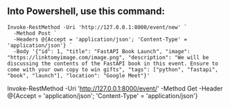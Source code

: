 ## Into Powershell, use this command:

```shell
Invoke-RestMethod -Uri 'http://127.0.0.1:8000/event/new' `
  -Method Post `
  -Headers @{Accept = 'application/json'; 'Content-Type' = 'application/json'} `
  -Body '{"id": 1, "title": "FastAPI Book Launch", "image": "https://linktomyimage.com/image.png", "description": "We will be discussing the contents of the FastAPI book in this event. Ensure to come with your own copy to win gifts", "tags": ["python", "fastapi", "book", "launch"], "location": "Google Meet"}'
```
Invoke-RestMethod -Uri 'http://127.0.0.1:8000/event/' -Method Get -Header @{Accept = 'application/json'; 'Content-Type' = 'application/json'}